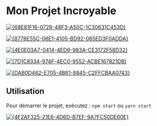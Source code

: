 # Mon Projet Incroyable

[![{68E81F16-0728-48F3-A50C-1C30631C453D}](https://github.com/user-attachments/assets/1fae3e74-689e-438b-b7bb-10942731745f)](https://github.com/user-attachments/assets/1fae3e74-689e-438b-b7bb-10942731745f)



[![{8778E55C-06E1-4105-BD92-065ED3F0ADDA}](https://github.com/user-attachments/assets/270ac816-a12f-43a1-a9a2-317be01c8875)](https://github.com/user-attachments/assets/270ac816-a12f-43a1-a9a2-317be01c8875)



[![{4E0E03A7-0414-4ED9-983A-CE3172F58D32}](https://github.com/user-attachments/assets/32805b1a-3089-4365-b018-0ae1ce0a6545)](https://github.com/user-attachments/assets/32805b1a-3089-4365-b018-0ae1ce0a6545)



[![{7D1C8334-974F-4EC0-9552-ACBE167821DB}](https://github.com/user-attachments/assets/f5c61756-13ce-4f51-978b-d6d90a94424b)](https://github.com/user-attachments/assets/f5c61756-13ce-4f51-978b-d6d90a94424b)



[![{DAB0D462-E705-4B61-8845-C2FFCBAA0743}](https://github.com/user-attachments/assets/e571fc3a-af75-4090-978b-5372191eb844)](https://github.com/user-attachments/assets/e571fc3a-af75-4090-978b-5372191eb844)

## Utilisation

Pour démarrer le projet, exécutez : `npm start` ou `yarn start`



[![{4F2AF325-21E6-4D6D-B7EF-9A7FC50DE60E}](https://github.com/user-attachments/assets/f6be42de-77d2-44c1-820a-36f6ed1185fe)](https://github.com/user-attachments/assets/f6be42de-77d2-44c1-820a-36f6ed1185fe)

